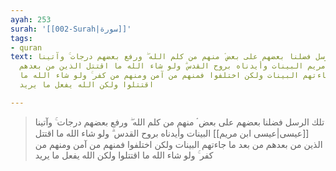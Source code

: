 ```yaml
---
ayah: 253
surah: '[[002-Surah|سورة]]'
tags:
- quran
text: تلك الرسل فضلنا بعضهم على بعض ۘ منهم من كلم الله ۖ ورفع بعضهم درجات ۚ وآتينا
  عيسى ابن مريم البينات وأيدناه بروح القدس ۗ ولو شاء الله ما اقتتل الذين من بعدهم
  من بعد ما جاءتهم البينات ولكن اختلفوا فمنهم من آمن ومنهم من كفر ۚ ولو شاء الله ما
  اقتتلوا ولكن الله يفعل ما يريد

---
```

> تلك الرسل فضلنا بعضهم على بعض ۘ منهم من كلم الله ۖ ورفع بعضهم درجات ۚ وآتينا [[عيسى|عيسى ابن مريم]] البينات وأيدناه بروح القدس ۗ ولو شاء الله ما اقتتل الذين من بعدهم من بعد ما جاءتهم البينات ولكن اختلفوا فمنهم من آمن ومنهم من كفر ۚ ولو شاء الله ما اقتتلوا ولكن الله يفعل ما يريد
